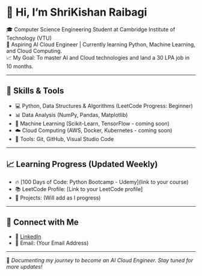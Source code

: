 # 👋 Hi, I’m ShriKishan Raibagi

🎓 Computer Science Engineering Student at Cambridge Institute of Technology (VTU)  
🌟 Aspiring AI Cloud Engineer | Currently learning Python, Machine Learning, and Cloud Computing.  
📈 My Goal: To master AI and Cloud technologies and land a 30 LPA job in 10 months.  

---

## 🚀 Skills & Tools
- 💻 Python, Data Structures & Algorithms (LeetCode Progress: Beginner)  
- 📊 Data Analysis (NumPy, Pandas, Matplotlib)  
- 🤖 Machine Learning (Scikit-Learn, TensorFlow - coming soon)  
- ☁️ Cloud Computing (AWS, Docker, Kubernetes - coming soon)  
- 🔧 Tools: Git, GitHub, Visual Studio Code  

---

## 📈 Learning Progress (Updated Weekly)
- 🔥 [100 Days of Code: Python Bootcamp - Udemy](link to your course)
- 📚 LeetCode Profile: [Link to your LeetCode profile]
- 📁 Projects: (Will add as I progress)  

---

## 📲 Connect with Me
- 💼 [LinkedIn](https://www.linkedin.com/in/shrikishan-raibagi-ba3991332/)
- 📧 Email: (Your Email Address)  

---

💪 *Documenting my journey to become an AI Cloud Engineer. Stay tuned for more updates!*
